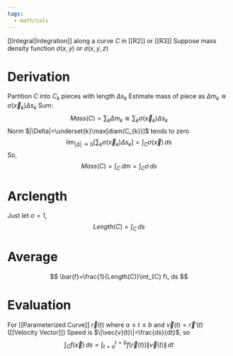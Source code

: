 ```yaml
---
tags:
  - math/calc
---
```

[[Integral|Integration]] along a curve $C$ in [[R2]] or [[R3]]
Suppose mass density function $\sigma(x,y)$ or $\sigma(x,y,z)$
# Derivation
Partition $C$ into $C_{k}$ pieces with length $\Delta s_{k}$
Estimate mass of piece as $\Delta m_{k}\cong \sigma(\vec{x}_{k})\Delta s_{k}$
Sum:
$$
Mass(C)=\sum_{k}\Delta m_{k}\cong \sum_{k}\sigma(\vec{x}_{k})\Delta s_{k}
$$
Norm $|\Delta|=\underset{k}\max[diam(C_{k})]$ tends to zero
$$
\lim_{ |\Delta| \to 0 }\left[ \sum_{k}\sigma(\vec{x}_{k})\Delta s_{k} \right]=\int_{C} \sigma(\vec{x})\, ds  
$$
So,
$$
Mass(C)=\int_{C}\, dm =\int_{C} \sigma \, ds 
$$
# Arclength
Just let $\sigma=1$,
$$
Length(C)=\int_{C}\, ds
$$
# Average
$$
\bar{f}=\frac{1}{Length(C)}\int_{C} f\, ds
$$
# Evaluation
For [[Parameterized Curve]] $\vec{r}(t)$ where $a\leq t\leq b$ and $\vec{v}(t)=\vec{r}'(t)$ ([[Velocity Vector]])
Speed is $\|\vec{v}(t)\|=\frac{ds}{dt}$, so
$$
\int_{C}f(\vec{x})\, ds =\int_{t=a}^{t=b}f(\vec{r}(t))\|\vec{v}(t)\|\, dt 
$$